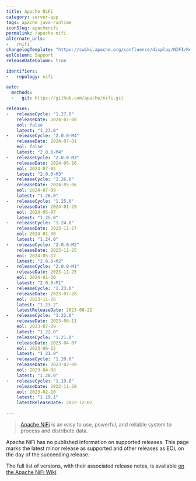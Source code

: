 ```yaml
---
title: Apache NiFi
category: server-app
tags: apache java-runtime
iconSlug: apachenifi
permalink: /apache-nifi
alternate_urls:
-   /nifi
changelogTemplate: "https://cwiki.apache.org/confluence/display/NIFI/Release+Notes#ReleaseNotes-Version__LATEST__"
eolColumn: Support
releaseDateColumn: true

identifiers:
-   repology: nifi

auto:
  methods:
  -   git: https://github.com/apache/nifi.git

releases:
-   releaseCycle: "1.27.0"
    releaseDate: 2024-07-08
    eol: false
    latest: "1.27.0"
-   releaseCycle: "2.0.0-M4"
    releaseDate: 2024-07-01
    eol: false
    latest: "2.0.0-M4"
-   releaseCycle: "2.0.0-M3"
    releaseDate: 2024-05-16
    eol: 2024-07-02
    latest: "2.0.0-M3"
-   releaseCycle: "1.26.0"
    releaseDate: 2024-05-06
    eol: 2024-07-09
    latest: "1.26.0"
-   releaseCycle: "1.25.0"
    releaseDate: 2024-01-29
    eol: 2024-05-07
    latest: "1.25.0"
-   releaseCycle: "1.24.0"
    releaseDate: 2023-11-27
    eol: 2024-01-30
    latest: "1.24.0"
-   releaseCycle: "2.0.0-M2"
    releaseDate: 2023-11-25
    eol: 2024-05-17
    latest: "2.0.0-M2"
-   releaseCycle: "2.0.0-M1"
    releaseDate: 2023-11-25
    eol: 2024-01-30
    latest: "2.0.0-M1"
-   releaseCycle: "1.23.0"
    releaseDate: 2023-07-28
    eol: 2023-11-28
    latest: "1.23.2"
    latestReleaseDate: 2023-08-22
-   releaseCycle: "1.22.0"
    releaseDate: 2023-06-11
    eol: 2023-07-29
    latest: "1.22.0"
-   releaseCycle: "1.21.0"
    releaseDate: 2023-04-07
    eol: 2023-06-12
    latest: "1.21.0"
-   releaseCycle: "1.20.0"
    releaseDate: 2023-02-09
    eol: 2023-04-08
    latest: "1.20.0"
-   releaseCycle: "1.19.0"
    releaseDate: 2022-11-28
    eol: 2023-02-10
    latest: "1.19.1"
    latestReleaseDate: 2022-12-07

---
```


> [Apache NiFi](https://nifi.apache.org/) is an easy to use, powerful, and reliable system 
> to process and distribute data.

Apache NiFi has no published information on supported releases. This page marks the latest minor release as supported
and other releases as EOL on the day of the succeeding release.

The full list of versions, with their associated release notes, is available [on the Apache NiFi
Wiki](https://cwiki.apache.org/confluence/display/NIFI/Release+Notes).
